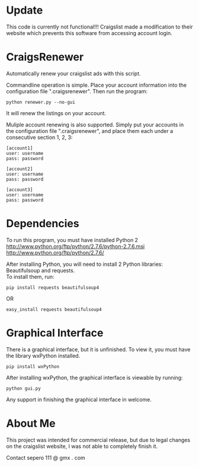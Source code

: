 Update
======
This code is currently not functional!!!
Craigslist made a modification to their website which prevents this software from accessing account login.


CraigsRenewer
=============

Automatically renew your craigslist ads with this script.

Commandline operation is simple. Place your account information into the configuration file ".craigsrenewer". Then run the program:

    python renewer.py --no-gui

It will renew the listings on your account.

Muliple account renewing is also supported. Simply put your accounts in the configuration file ".craigsrenewer", and place them each under a consecutive section 1, 2, 3:

    [account1]
    user: username
    pass: password
    
    [account2]
    user: username
    pass: password
    
    [account3]
    user: username
    pass: password


Dependencies
============

To run this program, you must have installed Python 2 http://www.python.org/ftp/python/2.7.6/python-2.7.6.msi  
http://www.python.org/ftp/python/2.7.6/

After installing Python, you will need to install 2 Python libraries: Beautifulsoup and requests.  
To install them, run:

    pip install requests beautifulsoup4

OR

    easy_install requests beautifulsoup4


Graphical Interface
===================

There is a graphical interface, but it is unfinished. To view it, you must have the library wxPython installed.

    pip install wxPython

After installing wxPython, the graphical interface is viewable by running:

    python gui.py


Any support in finishing the graphical interface in welcome.



About Me
========

This project was intended for commercial release, but due to legal changes on the craigslist website, I was not able to completely finish it.

Contact sepero 111 @ gmx . com
